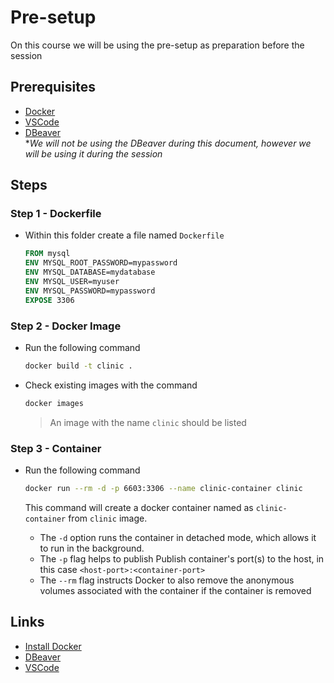 # Pre-setup

On this course we will be using the pre-setup as preparation before the session

## Prerequisites

* [Docker][install_docker]
* [VSCode][vscode]
* [DBeaver][dbeaver] \
  **We will not be using the DBeaver during this document, however we will be using it during the session*

## Steps

### Step 1 - Dockerfile

* Within this folder create a file named `Dockerfile`

  ```Dockerfile
  FROM mysql
  ENV MYSQL_ROOT_PASSWORD=mypassword
  ENV MYSQL_DATABASE=mydatabase
  ENV MYSQL_USER=myuser
  ENV MYSQL_PASSWORD=mypassword
  EXPOSE 3306 
  ```

### Step 2 - Docker Image

* Run the following command

  ```sh
  docker build -t clinic .
  ```

* Check existing images with the command

  ```sh
  docker images
  ```

  >An image with the name `clinic` should be listed

### Step 3 - Container

* Run the following command

  ```sh
  docker run --rm -d -p 6603:3306 --name clinic-container clinic
  ```

  This command will create a docker container named as `clinic-container` from `clinic` image.

  * The `-d` option runs the container in detached mode, which allows it to run in the background.
  * The `-p` flag helps to publish Publish container's port(s) to the host, in this case `<host-port>:<container-port>`
  * The `--rm` flag instructs Docker to also remove the anonymous volumes associated with the container if the container is removed

## Links

* [Install Docker][install_docker]
* [DBeaver][dbeaver]
* [VSCode][vscode]

[install_docker]: https://docs.docker.com/engine/install/
[dbeaver]: https://dbeaver.io/download/
[VSCode]: https://code.visualstudio.com/Download
